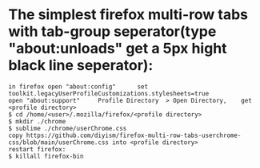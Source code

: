 # The simplest firefox multi-row tabs with tab-group seperator(type "about:unloads" get a 5px hight black line seperator):

    in firefox open "about:config"      set     toolkit.legacyUserProfileCustomizations.stylesheets=true
    open "about:support"     Profile Directory  > Open Directory,    get <profile directory>
    $ cd /home/<user>/.mozilla/firefox/<profile directory>
    $ mkdir ./chrome
    $ sublime ./chrome/userChrome.css
    copy https://github.com/diyism/firefox-multi-row-tabs-userchrome-css/blob/main/userChrome.css into <profile directory>
    restart firefox:
    $ killall firefox-bin
